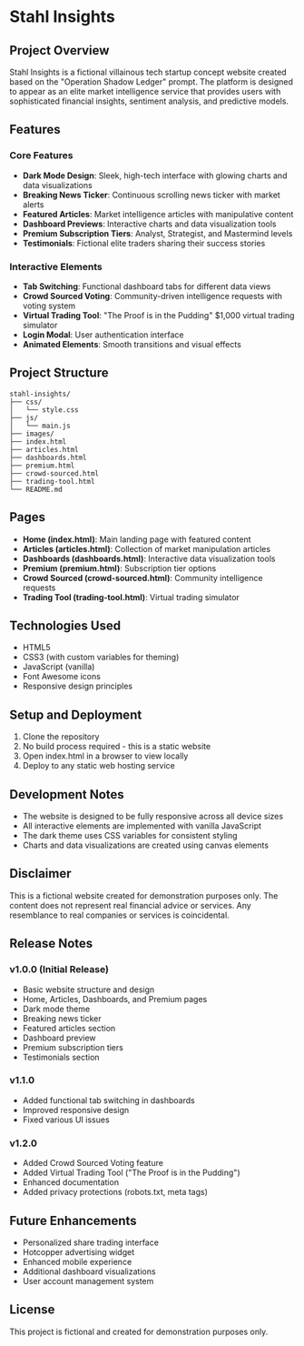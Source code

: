 # Stahl Insights

## Project Overview
Stahl Insights is a fictional villainous tech startup concept website created based on the "Operation Shadow Ledger" prompt. The platform is designed to appear as an elite market intelligence service that provides users with sophisticated financial insights, sentiment analysis, and predictive models.

## Features

### Core Features
- **Dark Mode Design**: Sleek, high-tech interface with glowing charts and data visualizations
- **Breaking News Ticker**: Continuous scrolling news ticker with market alerts
- **Featured Articles**: Market intelligence articles with manipulative content
- **Dashboard Previews**: Interactive charts and data visualization tools
- **Premium Subscription Tiers**: Analyst, Strategist, and Mastermind levels
- **Testimonials**: Fictional elite traders sharing their success stories

### Interactive Elements
- **Tab Switching**: Functional dashboard tabs for different data views
- **Crowd Sourced Voting**: Community-driven intelligence requests with voting system
- **Virtual Trading Tool**: "The Proof is in the Pudding" $1,000 virtual trading simulator
- **Login Modal**: User authentication interface
- **Animated Elements**: Smooth transitions and visual effects

## Project Structure

```
stahl-insights/
├── css/
│   └── style.css
├── js/
│   └── main.js
├── images/
├── index.html
├── articles.html
├── dashboards.html
├── premium.html
├── crowd-sourced.html
├── trading-tool.html
└── README.md
```

## Pages
- **Home (index.html)**: Main landing page with featured content
- **Articles (articles.html)**: Collection of market manipulation articles
- **Dashboards (dashboards.html)**: Interactive data visualization tools
- **Premium (premium.html)**: Subscription tier options
- **Crowd Sourced (crowd-sourced.html)**: Community intelligence requests
- **Trading Tool (trading-tool.html)**: Virtual trading simulator

## Technologies Used
- HTML5
- CSS3 (with custom variables for theming)
- JavaScript (vanilla)
- Font Awesome icons
- Responsive design principles

## Setup and Deployment
1. Clone the repository
2. No build process required - this is a static website
3. Open index.html in a browser to view locally
4. Deploy to any static web hosting service

## Development Notes
- The website is designed to be fully responsive across all device sizes
- All interactive elements are implemented with vanilla JavaScript
- The dark theme uses CSS variables for consistent styling
- Charts and data visualizations are created using canvas elements

## Disclaimer
This is a fictional website created for demonstration purposes only. The content does not represent real financial advice or services. Any resemblance to real companies or services is coincidental.

## Release Notes

### v1.0.0 (Initial Release)
- Basic website structure and design
- Home, Articles, Dashboards, and Premium pages
- Dark mode theme
- Breaking news ticker
- Featured articles section
- Dashboard preview
- Premium subscription tiers
- Testimonials section

### v1.1.0
- Added functional tab switching in dashboards
- Improved responsive design
- Fixed various UI issues

### v1.2.0
- Added Crowd Sourced Voting feature
- Added Virtual Trading Tool ("The Proof is in the Pudding")
- Enhanced documentation
- Added privacy protections (robots.txt, meta tags)

## Future Enhancements
- Personalized share trading interface
- Hotcopper advertising widget
- Enhanced mobile experience
- Additional dashboard visualizations
- User account management system

## License
This project is fictional and created for demonstration purposes only.
